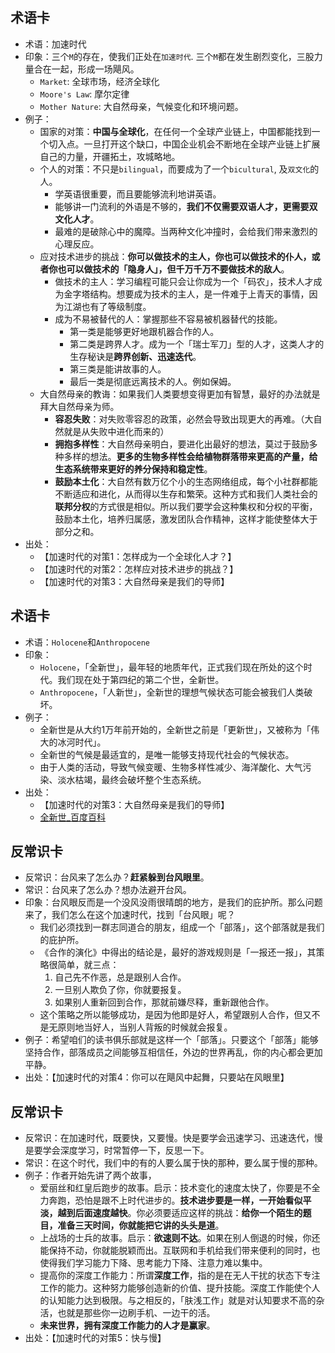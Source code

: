 
## 术语卡
- 术语：加速时代
- 印象：三个`M`的存在，使我们正处在`加速时代`. 三个`M`都在发生剧烈变化，三股力量合在一起，形成一场飓风。
	- `Market`: 全球市场，经济全球化
	- `Moore's Law`: 摩尔定律
	- `Mother Nature`: 大自然母亲，气候变化和环境问题。
- 例子：
	- 国家的对策：**中国与全球化**，在任何一个全球产业链上，中国都能找到一个切入点。一旦打开这个缺口，中国企业机会不断地在全球产业链上扩展自己的力量，开疆拓土，攻城略地。
	- 个人的对策：不只是`bilingual`，而要成为了一个`bicultural`, 及`双文化`的人。
		- 学英语很重要，而且要能够流利地讲英语。
		- 能够讲一门流利的外语是不够的，**我们不仅需要双语人才，更需要双文化人才**。
		- 最难的是破除心中的魔障。当两种文化冲撞时，会给我们带来激烈的心理反应。
	- 应对技术进步的挑战：**你可以做技术的主人，你也可以做技术的仆人，或者你也可以做技术的「隐身人」，但千万千万不要做技术的敌人**。
		- 做技术的主人：学习编程可能只会让你成为一个「码农」，技术人才成为金字塔结构。想要成为技术的主人，是一件难于上青天的事情，因为江湖也有了等级制度。
		- 成为不易被替代的人：掌握那些不容易被机器替代的技能。
			- 第一类是能够更好地跟机器合作的人。
			- 第二类是跨界人才。成为一个「瑞士军刀」型的人才，这类人才的生存秘诀是**跨界创新、迅速迭代**。
			- 第三类是能讲故事的人。
			- 最后一类是彻底远离技术的人。例如保姆。
	- 大自然母亲的教诲：如果我们人类要想变得更加有智慧，最好的办法就是拜大自然母亲为师。
		- **容忍失败**：对失败零容忍的政策，必然会导致出现更大的再难。（大自然就是从失败中进化而来的）
		- **拥抱多样性**：大自然母亲明白，要进化出最好的想法，莫过于鼓励多种多样的想法。**更多的生物多样性会给植物群落带来更高的产量，给生态系统带来更好的养分保持和稳定性**。
		- **鼓励本土化**：大自然有数万亿个小的生态网络组成，每个小社群都能不断适应和进化，从而得以生存和繁荣。这种方式和我们人类社会的**联邦分权**的方式很是相似。所以我们要学会这种集权和分权的平衡，鼓励本土化，培养归属感，激发团队合作精神，这样才能使整体大于部分之和。
- 出处：
	- 【加速时代的对策1：怎样成为一个全球化人才？】
	- 【加速时代的对策2：怎样应对技术进步的挑战？】
	- 【加速时代的对策3：大自然母亲是我们的导师】


## 术语卡
- 术语：`Holocene`和`Anthropocene`
- 印象：
	- `Holocene`，「全新世」，最年轻的地质年代，正式我们现在所处的这个时代。我们现在处于第四纪的第二个世，全新世。
	- `Anthropocene`，「人新世」，全新世的理想气候状态可能会被我们人类破坏。
- 例子：
	- 全新世是从大约1万年前开始的，全新世之前是「更新世」，又被称为「伟大的冰河时代」。
	- 全新世的气候是最适宜的，是唯一能够支持现代社会的气候状态。
	- 由于人类的活动，导致气候变暖、生物多样性减少、海洋酸化、大气污染、淡水枯竭，最终会破坏整个生态系统。
- 出处：
	- 【加速时代的对策3：大自然母亲是我们的导师】
	- [全新世_百度百科][1]

## 反常识卡
- 反常识：台风来了怎么办？**赶紧躲到台风眼里**。
- 常识：台风来了怎么办？想办法避开台风。
- 印象：台风眼反而是一个没风没雨很晴朗的地方，是我们的庇护所。那么问题来了，我们怎么在这个加速时代，找到「台风眼」呢？
	- 我们必须找到一群志同道合的朋友，组成一个「部落」，这个部落就是我们的庇护所。
	- 《合作的演化》中得出的结论是，最好的游戏规则是「一报还一报」，其策略很简单，就三点：
		1. 自己先不作恶，总是跟别人合作。
		2. 一旦别人欺负了你，你就要报复。
		3. 如果别人重新回到合作，那就前嫌尽释，重新跟他合作。 
	- 这个策略之所以能够成功，是因为他即是好人，希望跟别人合作，但又不是无原则地当好人，当别人背叛的时候就会报复。
- 例子：希望咱们的读书俱乐部就是这样一个「部落」。只要这个「部落」能够坚持合作，部落成员之间能够互相信任，外边的世界再乱，你的内心都会更加平静。
- 出处：【加速时代的对策4：你可以在飓风中起舞，只要站在风眼里】

## 反常识卡
- 反常识：在加速时代，既要快，又要慢。快是要学会迅速学习、迅速迭代，慢是要学会深度学习，时常暂停一下，反思一下。
- 常识：在这个时代，我们中的有的人要么属于快的那种，要么属于慢的那种。
- 例子：作者开始先讲了两个故事，
	- 爱丽丝和红皇后跑步的故事。启示：技术变化的速度太快了，你要是不全力奔跑，恐怕是跟不上时代进步的。**技术进步要是一样，一开始看似平淡，越到后面速度越快**。你必须要适应这样的挑战：**给你一个陌生的题目，准备三天时间，你就能把它讲的头头是道**。
	- 上战场的士兵的故事。启示：**欲速则不达**。如果在别人倒退的时候，你还能保持不动，你就能脱颖而出。互联网和手机给我们带来便利的同时，也使得我们学习能力下降、思考能力下降、注意力难以集中。
	- 提高你的深度工作能力：所谓**深度工作**，指的是在无人干扰的状态下专注工作的能力。这种努力能够创造新的价值、提升技能。深度工作能使个人的认知能力达到极限。与之相反的，「肤浅工作」就是对认知要求不高的杂活，也就是那些你一边刷手机、一边干的活。
	- **未来世界，拥有深度工作能力的人才是赢家**。
- 出处：【加速时代的对策5：快与慢】

[1]:	https://baike.baidu.com/item/%E5%85%A8%E6%96%B0%E4%B8%96/827928?fr=aladdin
